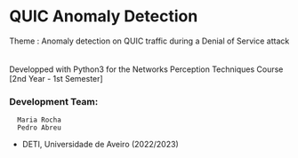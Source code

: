 # QUIC Anomaly Detection

Theme : Anomaly detection on QUIC traffic during a Denial of Service attack 
&nbsp;  
&nbsp;    
Developped with Python3 for the Networks Perception Techniques Course [2nd Year - 1st Semester]
 
### Development Team:
      Maria Rocha
      Pedro Abreu 
  
- DETI, Universidade de Aveiro (2022/2023)

